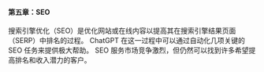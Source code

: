 #### 第五章：SEO

搜索引擎优化（SEO）是优化网站或在线内容以提高其在搜索引擎结果页面（SERP）中排名的过程。 ChatGPT 在这一过程中可以通过自动化几项关键的 SEO 任务来提供极大帮助。 SEO 服务市场竞争激烈，但仍然可以找到许多希望提高排名和收入潜力的客户。
